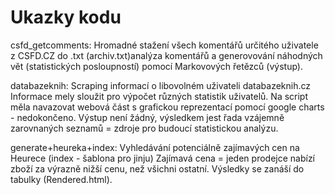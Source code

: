 # Ukazky kodu

csfd_getcomments: 
Hromadné stažení všech komentářů určitého uživatele z CSFD.CZ do .txt (archiv.txt)analýza komentářů a generovování náhodných vět (statistických posloupností) pomocí Markovových řetězců (výstup).

databazeknih: 
Scraping informací o libovolném uživateli databazeknih.cz
Informace mely sloužit pro výpočet různých statistik uživatelů.
Na script měla navazovat webová část s grafickou reprezentací pomocí google charts - nedokončeno.
Výstup není žádný, výsledkem jest řada vzájemně zarovnaných seznamů = zdroje pro budoucí statistickou analýzu. 

generate+heureka+index: 
Vyhledávání potenciálně zajímavých cen na Heurece (index - šablona pro jinju)
Zajímavá cena = jeden prodejce nabízí zboží za výrazně nižší cenu, než všichni ostatní. 
Výsledky se zanáší do tabulky (Rendered.html).
